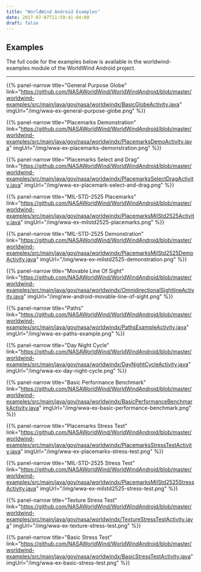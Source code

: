 ```yaml
---
title: "WorldWind Android Examples"
date: 2017-07-07T11:59:41-04:00
draft: false
---
```


## Examples

The full code for the examples below is available in the worldwind-examples module of the WorldWind Android project.

---

{{% panel-narrow title="General Purpose Globe" link="https://github.com/NASAWorldWind/WorldWindAndroid/blob/master/worldwind-examples/src/main/java/gov/nasa/worldwindx/BasicGlobeActivity.java" imgUrl="/img/wwa-ex-general-purpose-globe.png" %}}

{{% panel-narrow title="Placemarks Demonstration" link="https://github.com/NASAWorldWind/WorldWindAndroid/blob/master/worldwind-examples/src/main/java/gov/nasa/worldwindx/PlacemarksDemoActivity.java" imgUrl="/img/wwa-ex-placemarks-demonstration.png" %}}

{{% panel-narrow title="Placemarks Select and Drag" link="https://github.com/NASAWorldWind/WorldWindAndroid/blob/master/worldwind-examples/src/main/java/gov/nasa/worldwindx/PlacemarksSelectDragActivity.java" imgUrl="/img/wwa-ex-placemark-select-and-drag.png" %}}

{{% panel-narrow title="MIL-STD-2525 Placemarks" link="https://github.com/NASAWorldWind/WorldWindAndroid/blob/master/worldwind-examples/src/main/java/gov/nasa/worldwindx/PlacemarksMilStd2525Activity.java" imgUrl="/img/wwa-ex-milstd2525-placemarks.png" %}}

{{% panel-narrow title="MIL-STD-2525 Demonstration" link="https://github.com/NASAWorldWind/WorldWindAndroid/blob/master/worldwind-examples/src/main/java/gov/nasa/worldwindx/PlacemarksMilStd2525DemoActivity.java" imgUrl="/img/wwa-ex-milstd2525-demonstration.png" %}}

{{% panel-narrow title="Movable Line Of Sight" link="https://github.com/NASAWorldWind/WorldWindAndroid/blob/master/worldwind-examples/src/main/java/gov/nasa/worldwindx/OmnidirectionalSightlineActivity.java" imgUrl="/img/ww-android-movable-line-of-sight.png" %}}

{{% panel-narrow title="Paths" link="https://github.com/NASAWorldWind/WorldWindAndroid/blob/master/worldwind-examples/src/main/java/gov/nasa/worldwindx/PathsExampleActivity.java" imgUrl="/img/wwa-ex-paths-example.png" %}}

{{% panel-narrow title="Day Night Cycle" link="https://github.com/NASAWorldWind/WorldWindAndroid/blob/master/worldwind-examples/src/main/java/gov/nasa/worldwindx/DayNightCycleActivity.java" imgUrl="/img/wwa-ex-day-night-cycle.png" %}}

{{% panel-narrow title="Basic Performance Benchmark" link="https://github.com/NASAWorldWind/WorldWindAndroid/blob/master/worldwind-examples/src/main/java/gov/nasa/worldwindx/BasicPerformanceBenchmarkActivity.java" imgUrl="/img/wwa-ex-basic-performance-benchmark.png" %}}

{{% panel-narrow title="Placemarks Stress Test" link="https://github.com/NASAWorldWind/WorldWindAndroid/blob/master/worldwind-examples/src/main/java/gov/nasa/worldwindx/PlacemarksStressTestActivity.java" imgUrl="/img/wwa-ex-placemarks-stress-test.png" %}}

{{% panel-narrow title="MIL-STD-2525 Stress Test" link="https://github.com/NASAWorldWind/WorldWindAndroid/blob/master/worldwind-examples/src/main/java/gov/nasa/worldwindx/PlacemarksMilStd2525StressActivity.java" imgUrl="/img/wwa-ex-milstd2525-stress-test.png" %}}

{{% panel-narrow title="Texture Stress Test" link="https://github.com/NASAWorldWind/WorldWindAndroid/blob/master/worldwind-examples/src/main/java/gov/nasa/worldwindx/TextureStressTestActivity.java" imgUrl="/img/wwa-ex-texture-stress-test.png" %}}

{{% panel-narrow title="Basic Stress Test" link="https://github.com/NASAWorldWind/WorldWindAndroid/blob/master/worldwind-examples/src/main/java/gov/nasa/worldwindx/BasicStressTestActivity.java" imgUrl="/img/wwa-ex-basic-stress-test.png" %}}